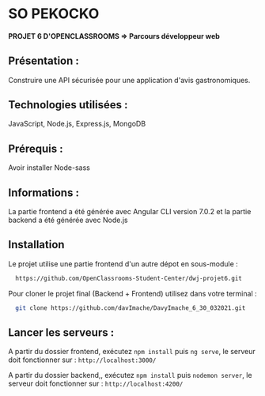 # SO PEKOCKO
#### PROJET 6 D'OPENCLASSROOMS => Parcours développeur web
## Présentation :

Construire une API sécurisée pour une application d'avis gastronomiques.

## Technologies utilisées : 
JavaScript, Node.js, Express.js, MongoDB

## Prérequis : 
Avoir installer Node-sass

## Informations : 
La partie frontend a été générée avec Angular CLI version 7.0.2 et la partie backend a été générée avec Node.js


  
## Installation

Le projet utilise une partie frontend d'un autre dépot en sous-module :
```bash
  https://github.com/OpenClassrooms-Student-Center/dwj-projet6.git
```

Pour cloner le projet final (Backend + Frontend) utilisez dans votre terminal : 
```bash
  git clone https://github.com/davImache/DavyImache_6_30_032021.git
```  
## Lancer les serveurs :

A partir du dossier frontend, exécutez `npm install` puis `ng serve`, le serveur doit fonctionner sur :
`http://localhost:3000/`

A partir du dossier backend,, exécutez `npm install` puis `nodemon server`, le serveur doit fonctionner sur :
`http://localhost:4200/`


  